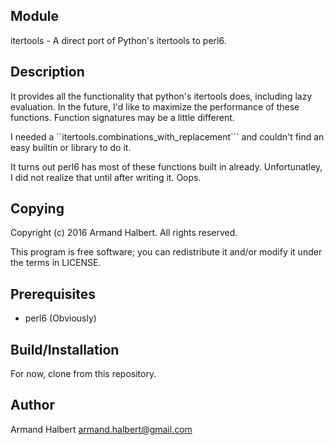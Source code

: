 Module
------
itertools - A direct port of Python's itertools to perl6.

Description
-----------
It provides all the functionality that python's itertools does, including lazy evaluation.
In the future, I'd like to maximize the performance of these functions.
Function signatures may be a little different. 

I needed a ``itertools.combinations_with_replacement``` and couldn't find an easy
builtin or library to do it.

It turns out perl6 has most of these functions built in already. Unfortunatley, I did not realize that until after writing it. Oops. 

Copying
-------
Copyright (c) 2016 Armand Halbert.  All rights reserved.

This program is free software; you can redistribute it and/or modify
it under the terms in LICENSE. 

Prerequisites
-------------
* perl6 (Obviously)

Build/Installation
------------------
For now, clone from this repository. 

Author
------
Armand Halbert <armand.halbert@gmail.com>
